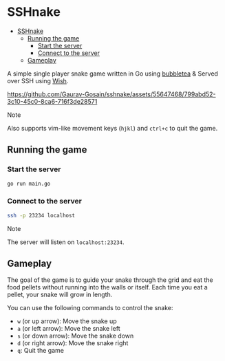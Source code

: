 # SSHnake

<!--toc:start-->

- [SSHnake](#sshnake)
  - [Running the game](#running-the-game)
    - [Start the server](#start-the-server)
    - [Connect to the server](#connect-to-the-server)
  - [Gameplay](#gameplay)
  <!--toc:end-->

A simple single player snake game written in Go using [bubbletea](https://github.com/charmbracelet/bubbletea)
& Served over SSH using [Wish](https://github.com/charmbracelet/wish).

https://github.com/Gaurav-Gosain/sshnake/assets/55647468/799abd52-3c10-45c0-8ca6-716f3de28571

> [!NOTE]
> Also supports vim-like movement keys (`hjkl`) and `ctrl+c` to quit the game.

## Running the game

### Start the server

```sh
go run main.go
```

### Connect to the server

```sh
ssh -p 23234 localhost
```

> [!NOTE]
> The server will listen on `localhost:23234`.

## Gameplay

The goal of the game is to guide your snake through the grid and eat the food
pellets without running into the walls or itself. Each time you eat a pellet,
your snake will grow in length.

You can use the following commands to control the snake:

- `w` (or up arrow): Move the snake up
- `a` (or left arrow): Move the snake left
- `s` (or down arrow): Move the snake down
- `d` (or right arrow): Move the snake right
- `q`: Quit the game
